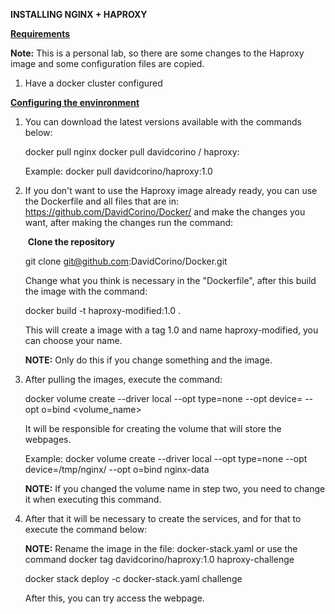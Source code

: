 **INSTALLING NGINX + HAPROXY**

<u>**Requirements**</u>

**Note:** This is a personal lab, so there are some changes to the Haproxy image and some configuration files are copied.

1. Have a docker cluster configured

**<u>Configuring the envinronment</u>**


1. You can download the latest versions available with the commands below:

   

   docker pull nginx
   docker pull davidcorino / haproxy: <version>

   

   Example: docker pull davidcorino/haproxy:1.0

   


2. If you don't want to use the Haproxy image already ready, you can use the Dockerfile and all files that are in: https://github.com/DavidCorino/Docker/ and make the changes you want, after making the changes run the command:

   

   ​		**Clone the repository**

   

   git clone git@github.com:DavidCorino/Docker.git

   

   Change what you think is necessary in the "Dockerfile", after this build the image with the command:

   

   docker build -t haproxy-modified:1.0 .

   

   This will create a image with a tag 1.0 and name haproxy-modified, you can choose your name. 

   

   **NOTE:** Only do this if you change something and the image. 



3. After pulling the images, execute the command:

   

   docker volume create --driver local --opt type=none --opt device=<directory> --opt o=bind <volume_name>

   

   It will be responsible for creating the volume that will store the webpages.

   

   Example: docker volume create --driver local --opt type=none --opt device=/tmp/nginx/ --opt o=bind nginx-data

   

   **NOTE:** If you changed the volume name in step two, you need to change it when executing this command.

   


4. After that it will be necessary to create the services, and for that to execute the command below:

   

   **NOTE:** Rename the image in the file: docker-stack.yaml or use the command  docker tag davidcorino/haproxy:1.0 haproxy-challenge

   

   docker stack deploy -c docker-stack.yaml challenge

   

   After this, you can try access the webpage.

   
